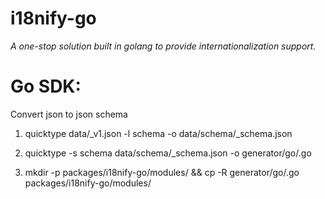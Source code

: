 # i18nify-go

_A one-stop solution built in golang to provide internationalization support._

# Go SDK:

Convert json to json schema
1. quicktype data/<attribute>_v1.json -l schema -o data/schema/<attribute>_schema.json


2. quicktype -s schema data/schema/<attribute>_schema.json -o generator/go/<attribute>.go
3. mkdir -p packages/i18nify-go/modules/<attribute> && cp -R generator/go/<attribute>.go packages/i18nify-go/modules/<attribute>
